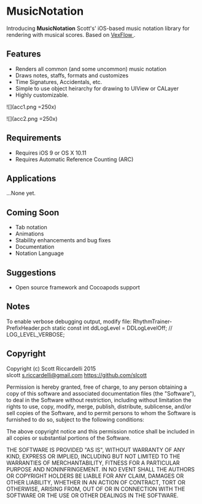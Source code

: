 
# MusicNotation

Introducing <b>MusicNotation</b> 
Scott's' iOS-based music notation library for rendering with musical scores. 
Based on <a href="https://github.com/0xfe/vexflow">VexFlow </a>.


## Features

- Renders all common (and some uncommon) music notation
- Draws notes, staffs, formats and customizes
- Time Signatures, Accidentals, etc.
- Simple to use object heirarchy for drawing to UIView or CALayer
- Highly customizable.
 
![](acc1.png =250x)

![](acc2.png =250x)

## Requirements

- Requires iOS 9 or OS X 10.11
- Requires Automatic Reference Counting (ARC)


## Applications

...None yet.


## Coming Soon

- Tab notation
- Animations
- Stability enhancements and bug fixes
- Documentation
- Notation Language


## Suggestions

- Open source framework and Cocoapods support


## Notes

To enable verbose debugging output, modify file: RhythmTrainer-PrefixHeader.pch
static const int ddLogLevel = DDLogLevelOff; // LOG_LEVEL_VERBOSE;


## Copyright

Copyright (c) Scott Riccardelli 2015 <br/>
slcott <s.riccardelli@gmail.com> https://github.com/slcott

Permission is hereby granted, free of charge, to any person obtaining a copy of this software and associated documentation files (the "Software"), to deal in the Software without restriction, including without limitation the rights to use, copy, modify, merge, publish, distribute, sublicense, and/or sell copies of the Software, and to permit persons to whom the Software is furnished to do so, subject to the following conditions:

The above copyright notice and this permission notice shall be included in all copies or substantial portions of the Software.

THE SOFTWARE IS PROVIDED "AS IS", WITHOUT WARRANTY OF ANY KIND, EXPRESS OR
IMPLIED, INCLUDING BUT NOT LIMITED TO THE WARRANTIES OF MERCHANTABILITY,
FITNESS FOR A PARTICULAR PURPOSE AND NONINFRINGEMENT. IN NO EVENT SHALL THE
AUTHORS OR COPYRIGHT HOLDERS BE LIABLE FOR ANY CLAIM, DAMAGES OR OTHER
LIABILITY, WHETHER IN AN ACTION OF CONTRACT, TORT OR OTHERWISE, ARISING FROM,
OUT OF OR IN CONNECTION WITH THE SOFTWARE OR THE USE OR OTHER DEALINGS IN
THE SOFTWARE.

